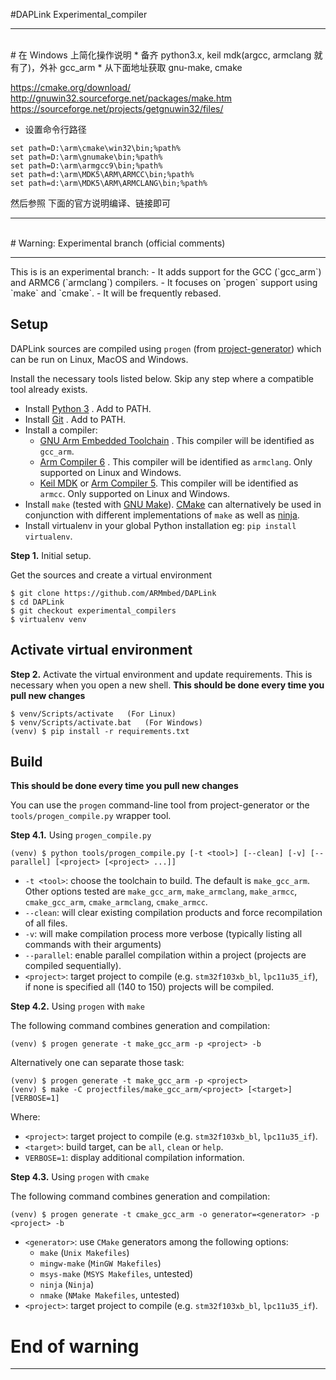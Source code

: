 #DAPLink Experimental_compiler

<hr size='1'>
<br />
# 在 Windows 上简化操作说明
* 备齐 python3.x, keil mdk(argcc, armclang 就有了)，外补 gcc_arm
* 从下面地址获取 gnu-make, cmake

 https://cmake.org/download/
 http://gnuwin32.sourceforge.net/packages/make.htm
 https://sourceforge.net/projects/getgnuwin32/files/
 
* 设置命令行路径
```
set path=D:\arm\cmake\win32\bin;%path%
set path=D:\arm\gnumake\bin;%path%
set path=D:\arm\armgcc9\bin;%path%
set path=d:\arm\MDK5\ARM\ARMCC\bin;%path%
set path=d:\arm\MDK5\ARM\ARMCLANG\bin;%path%
```

 然后参照 下面的官方说明编译、链接即可

<hr size='1'>

<br />
# Warning: Experimental branch (official comments)
<hr size='1'>
This is is an experimental branch:
- It adds support for the GCC (`gcc_arm`) and ARMC6 (`armclang`) compilers.
- It focuses on `progen` support using `make` and `cmake`.
- It will be frequently rebased.

## Setup

DAPLink sources are compiled using `progen` (from [project-generator](https://github.com/project-generator/project_generator)) which can be run on Linux, MacOS and Windows.

Install the necessary tools listed below. Skip any step where a compatible tool already exists.

* Install [Python 3](https://www.python.org/downloads/) . Add to PATH.
* Install [Git](https://git-scm.com/downloads) . Add to PATH.
* Install a compiler:
    * [GNU Arm Embedded Toolchain](https://developer.arm.com/tools-and-software/open-source-software/developer-tools/gnu-toolchain/gnu-rm/downloads) . This compiler will be identified as `gcc_arm`.
    * [Arm Compiler 6](https://developer.arm.com/tools-and-software/embedded/arm-compiler) . This compiler will be identified as `armclang`. Only supported on Linux and Windows.
    * [Keil MDK](https://developer.arm.com/tools-and-software/embedded/keil-mdk) or [Arm Compiler 5](https://developer.arm.com/tools-and-software/embedded/arm-compiler/downloads/legacy-compilers#arm-compiler-5). This compiler will be identified as `armcc`. Only supported on Linux and Windows.
* Install `make` (tested with [GNU Make](https://www.gnu.org/software/make)). [CMake](https://cmake.org) can alternatively be used in conjunction with different implementations of `make` as well as [ninja](https://ninja-build.org).
* Install virtualenv in your global Python installation eg: `pip install virtualenv`.

**Step 1.** Initial setup.

Get the sources and create a virtual environment

```
$ git clone https://github.com/ARMmbed/DAPLink
$ cd DAPLink
$ git checkout experimental_compilers
$ virtualenv venv
```

## Activate virtual environment
**Step 2.** Activate the virtual environment and update requirements. This is necessary when you open a new shell. **This should be done every time you pull new changes**

```
$ venv/Scripts/activate   (For Linux)
$ venv/Scripts/activate.bat   (For Windows)
(venv) $ pip install -r requirements.txt
```

## Build
**This should be done every time you pull new changes**

You can use the `progen` command-line tool from project-generator or the `tools/progen_compile.py` wrapper tool.

**Step 4.1.** Using `progen_compile.py`

```
(venv) $ python tools/progen_compile.py [-t <tool>] [--clean] [-v] [--parallel] [<project> [<project> ...]]
```

* `-t <tool>`: choose the toolchain to build. The default is `make_gcc_arm`. Other options tested are `make_gcc_arm`, `make_armclang`, `make_armcc`, `cmake_gcc_arm`, `cmake_armclang`, `cmake_armcc`.
* `--clean`: will clear existing compilation products and force recompilation of all files.
* `-v`: will make compilation process more verbose (typically listing all commands with their arguments)
* `--parallel`: enable parallel compilation within a project (projects are compiled sequentially).
* `<project>`: target project to compile (e.g. `stm32f103xb_bl`, `lpc11u35_if`), if none is specified all (140 to 150) projects will be compiled.

**Step 4.2.** Using `progen` with `make`

The following command combines generation and compilation:

```
(venv) $ progen generate -t make_gcc_arm -p <project> -b
```

Alternatively one can separate those task:
```
(venv) $ progen generate -t make_gcc_arm -p <project>
(venv) $ make -C projectfiles/make_gcc_arm/<project> [<target>] [VERBOSE=1]
```
Where:
* `<project>`: target project to compile (e.g. `stm32f103xb_bl`, `lpc11u35_if`).
* `<target>`: build target, can be `all`, `clean` or `help`.
* `VERBOSE=1`: display additional compilation information.

**Step 4.3.** Using `progen` with `cmake`

The following command combines generation and compilation:

```
(venv) $ progen generate -t cmake_gcc_arm -o generator=<generator> -p <project> -b
```
* `<generator>`: use `CMake` generators among the following options:
    * `make` (`Unix Makefiles`)
    * `mingw-make` (`MinGW Makefiles`)
    * `msys-make` (`MSYS Makefiles`, untested)
    * `ninja` (`Ninja`)
    * `nmake` (`NMake Makefiles`, untested)
* `<project>`: target project to compile (e.g. `stm32f103xb_bl`, `lpc11u35_if`).

# End of warning
<hr size='1'>
<br />